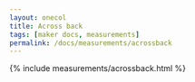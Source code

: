 ```yaml
---
layout: onecol
title: Across back
tags: [maker docs, measurements]
permalink: /docs/measurements/acrossback
---
```

{% include measurements/acrossback.html %}
